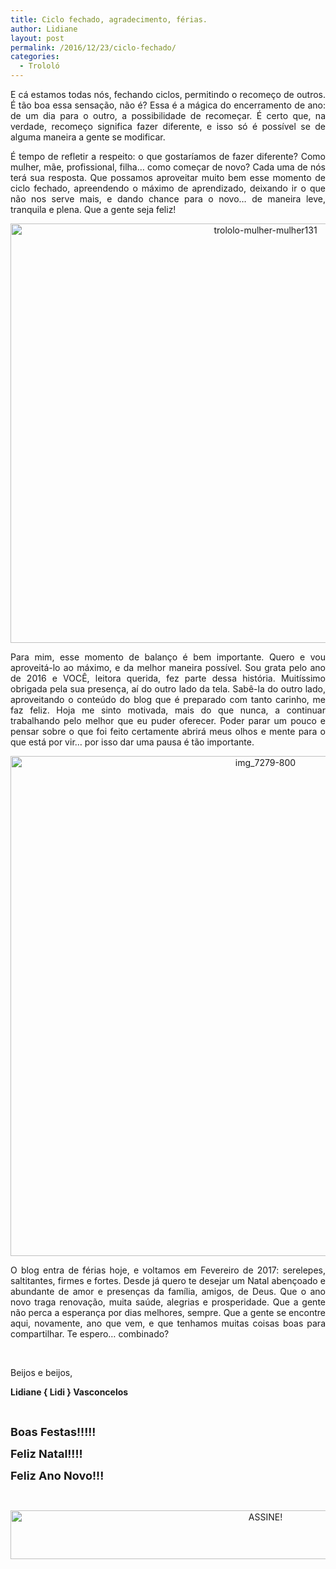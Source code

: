```yaml
---
title: Ciclo fechado, agradecimento, férias.
author: Lidiane
layout: post
permalink: /2016/12/23/ciclo-fechado/
categories:
  - Trololó
---
```

<p align="justify">
  E cá estamos todas nós, fechando ciclos, permitindo o recomeço de outros. É tão boa essa sensação, não é? Essa é a mágica do encerramento de ano: de um dia para o outro, a possibilidade de recomeçar. É certo que, na verdade, recomeço significa fazer diferente, e isso só é possível se de alguma maneira a gente se modificar.
</p>

<p align="justify">
  É tempo de refletir a respeito: o que gostaríamos de fazer diferente? Como mulher, mãe, profissional, filha… como começar de novo? Cada uma de nós terá sua resposta. Que possamos aproveitar muito bem esse momento de ciclo fechado, apreendendo o máximo de aprendizado, deixando ir o que não nos serve mais, e dando chance para o novo… de maneira leve, tranquila e plena. Que a gente seja feliz!
</p>

<p align="center">
  <img class="alignnone size-full wp-image-13429" src="https://www.trololodemulher.com.br/2016/12/TROLOLO-MULHER-MULHER131.jpg" alt="trololo-mulher-mulher131" width="800" height="671" />
</p>

<p align="justify">
  Para mim, esse momento de balanço é bem importante. Quero e vou aproveitá-lo ao máximo, e da melhor maneira possível. Sou grata pelo ano de 2016 e VOCÊ, leitora querida, fez parte dessa história. Muitíssimo obrigada pela sua presença, aí do outro lado da tela. Sabê-la do outro lado, aproveitando o conteúdo do blog que é preparado com tanto carinho, me faz feliz. Hoja me sinto motivada, mais do que nunca, a continuar trabalhando pelo melhor que eu puder oferecer. Poder parar um pouco e pensar sobre o que foi feito certamente abrirá meus olhos e mente para o que está por vir… por isso dar uma pausa é tão importante.
</p>

<p align="center">
  <img class="alignnone size-full wp-image-13428" src="https://www.trololodemulher.com.br/2016/12/IMG_7279-800.jpg" alt="img_7279-800" width="800" height="800" />
</p>

<p align="justify">
  O blog entra de férias hoje, e voltamos em Fevereiro de 2017: serelepes, saltitantes, firmes e fortes. Desde já quero te desejar um Natal abençoado e abundante de amor e presenças da família, amigos, de Deus. Que o ano novo traga renovação, muita saúde, alegrias e prosperidade. Que a gente não perca a esperança por dias melhores, sempre. Que a gente se encontre aqui, novamente, ano que vem, e que tenhamos muitas coisas boas para compartilhar. Te espero… combinado?
</p>

&nbsp;

Beijos e beijos,

**Lidiane { Lidi } Vasconcelos**

&nbsp;

**<span style="font-size: large;">Boas Festas!!!!!</span>**

**<span style="font-size: large;">Feliz Natal!!!!</span>**

**<span style="font-size: large;">Feliz Ano Novo!!!</span>**

&nbsp;

<p align="center">
  <a href="http://feedburner.google.com/fb/a/mailverify?uri=blogbichafemea&loc=pt_BR" target="_blank" rel="noopener noreferrer"><img class="alignnone size-full wp-image-10439" src="https://www.trololodemulher.com.br/2014/09/ASSINE.png" alt="ASSINE!" width="800" height="78" /></a>
</p>